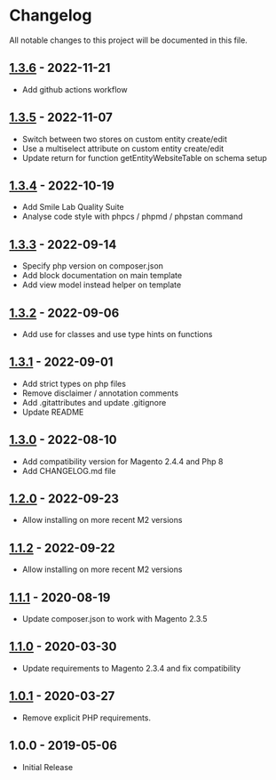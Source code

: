 # Changelog

All notable changes to this project will be documented in this file.

## [1.3.6] - 2022-11-21
[1.3.6]: https://github.com/Smile-SA/magento2-module-scoped-eav/compare/1.3.5...1.3.6

- Add github actions workflow

## [1.3.5] - 2022-11-07
[1.3.5]: https://github.com/Smile-SA/magento2-module-scoped-eav/compare/1.3.4...1.3.5

- Switch between two stores on custom entity create/edit
- Use a multiselect attribute on custom entity create/edit
- Update return for function getEntityWebsiteTable on schema setup

## [1.3.4] - 2022-10-19
[1.3.4]: https://github.com/Smile-SA/magento2-module-scoped-eav/compare/1.3.3...1.3.4

- Add Smile Lab Quality Suite
- Analyse code style with phpcs / phpmd / phpstan command

## [1.3.3] - 2022-09-14
[1.3.3]: https://github.com/Smile-SA/magento2-module-scoped-eav/compare/1.3.2...1.3.3

- Specify php version on composer.json
- Add block documentation on main template
- Add view model instead helper on template

## [1.3.2] - 2022-09-06
[1.3.2]: https://github.com/Smile-SA/magento2-module-scoped-eav/compare/1.3.1...1.3.2

- Add use for classes and use type hints on functions

## [1.3.1] - 2022-09-01
[1.3.1]: https://github.com/Smile-SA/magento2-module-scoped-eav/compare/1.3.0...1.3.1

- Add strict types on php files
- Remove disclaimer / annotation comments
- Add .gitattributes and update .gitignore
- Update README

## [1.3.0] - 2022-08-10
[1.3.0]: https://github.com/Smile-SA/magento2-module-scoped-eav/compare/1.2.0...1.3.0

- Add compatibility version for Magento 2.4.4 and Php 8
- Add CHANGELOG.md file

## [1.2.0] - 2022-09-23
[1.2.0]: https://github.com/Smile-SA/magento2-module-scoped-eav/compare/1.1.2...1.2.0

- Allow installing on more recent M2 versions

## [1.1.2] - 2022-09-22
[1.1.2]: https://github.com/Smile-SA/magento2-module-scoped-eav/compare/1.1.1...1.1.2

- Allow installing on more recent M2 versions

## [1.1.1] - 2020-08-19
[1.1.1]: https://github.com/Smile-SA/magento2-module-scoped-eav/compare/1.1.0...1.1.1

- Update composer.json to work with Magento 2.3.5

## [1.1.0] - 2020-03-30
[1.1.0]: https://github.com/Smile-SA/magento2-module-scoped-eav/compare/1.0.1...1.1.0

- Update requirements to Magento 2.3.4 and fix compatibility

## [1.0.1] - 2020-03-27
[1.0.1]: https://github.com/Smile-SA/magento2-module-scoped-eav/compare/1.0.0...1.0.1

- Remove explicit PHP requirements.

## 1.0.0 - 2019-05-06

- Initial Release
